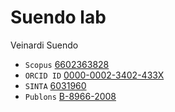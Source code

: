 # Suendo lab
Veinardi Suendo
+ `Scopus` [6602363828](https://www.scopus.com/authid/detail.uri?authorId=6602363828)
+ `ORCID ID` [0000-0002-3402-433X](https://orcid.org/0000-0002-3402-433X)
+ `SINTA` [6031960](https://sinta.ristekbrin.go.id/authors/detail?id=6031960&view=overview)
+ `Publons` [B-8966-2008](https://publons.com/researcher/B-8966-2008/)
